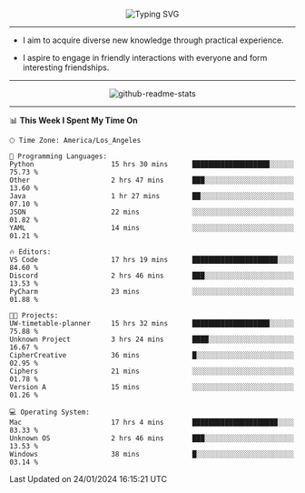 <p align="center">
  <img src="https://readme-typing-svg.demolab.com?font=Fira+Code&weight=500&size=32&duration=2500&pause=1600&center=true&vCenter=true&random=false&width=1024&height=64&lines=Hi+there+%F0%9F%91%8B;I'm+delighted+you+could+make+it+here+%F0%9F%8E%89;I'm+Harry%2C+a+college+student+still+finding+my+way" alt="Typing SVG" />
</p>


---


- I aim to acquire diverse new knowledge through practical experience.

- I aspire to engage in friendly interactions with everyone and form interesting friendships.


---


<p align="center">
  <img src="https://github-readme-stats.vercel.app/api?username=Harry-Jing&show_icons=true" alt="github-readme-stats"/>
</p>


---

<!--START_SECTION:waka-->
📊 **This Week I Spent My Time On** 

```text
🕑︎ Time Zone: America/Los_Angeles

💬 Programming Languages: 
Python                   15 hrs 30 mins      ███████████████████░░░░░░   75.73 % 
Other                    2 hrs 47 mins       ███░░░░░░░░░░░░░░░░░░░░░░   13.60 % 
Java                     1 hr 27 mins        ██░░░░░░░░░░░░░░░░░░░░░░░   07.10 % 
JSON                     22 mins             ░░░░░░░░░░░░░░░░░░░░░░░░░   01.82 % 
YAML                     14 mins             ░░░░░░░░░░░░░░░░░░░░░░░░░   01.21 % 

🔥 Editors: 
VS Code                  17 hrs 19 mins      █████████████████████░░░░   84.60 % 
Discord                  2 hrs 46 mins       ███░░░░░░░░░░░░░░░░░░░░░░   13.53 % 
PyCharm                  23 mins             ░░░░░░░░░░░░░░░░░░░░░░░░░   01.88 % 

🐱‍💻 Projects: 
UW-timetable-planner     15 hrs 32 mins      ███████████████████░░░░░░   75.88 % 
Unknown Project          3 hrs 24 mins       ████░░░░░░░░░░░░░░░░░░░░░   16.67 % 
CipherCreative           36 mins             █░░░░░░░░░░░░░░░░░░░░░░░░   02.95 % 
Ciphers                  21 mins             ░░░░░░░░░░░░░░░░░░░░░░░░░   01.78 % 
Version A                15 mins             ░░░░░░░░░░░░░░░░░░░░░░░░░   01.26 % 

💻 Operating System: 
Mac                      17 hrs 4 mins       █████████████████████░░░░   83.33 % 
Unknown OS               2 hrs 46 mins       ███░░░░░░░░░░░░░░░░░░░░░░   13.53 % 
Windows                  38 mins             █░░░░░░░░░░░░░░░░░░░░░░░░   03.14 % 
```


 Last Updated on 24/01/2024 16:15:21 UTC
<!--END_SECTION:waka-->
